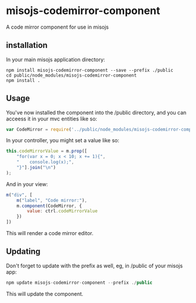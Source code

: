 # misojs-codemirror-component

A code mirror component for use in misojs

## installation

In your main misojs application directory:

```
npm install misojs-codemirror-component --save --prefix ./public
cd public/node_modules/misojs-codemirror-component
npm install .
```

## Usage

You've now installed the component into the /public directory, and you can acceess it in your mvc entities like so:

```javascript
var CodeMirror = require('../public/node_modules/misojs-codemirror-component/codemirror.component.js')();
```

In your controller, you might set a value like so:

```javascript
this.codeMirrorValue = m.prop([
	"for(var x = 0; x < 10; x += 1){",
	"    console.log(x);",
	"}"].join("\n")
);
```

And in your view:

```javascript
m("div", [
	m("label", "Code mirror:"),
	m.component(CodeMirror, {
		value: ctrl.codeMirrorValue
	})
])
```

This will render a code mirror editor.

## Updating

Don't forget to update with the prefix as well, eg, in /public of your misojs app:

```javascript
npm update misojs-codemirror-component --prefix ./public
```

This will update the component.